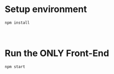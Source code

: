 <h1>Setup environment</h1>
<code>npm install</code>

<br />
<br />
<br />

<h1>Run the ONLY Front-End</h1>
<code>npm start</code>
